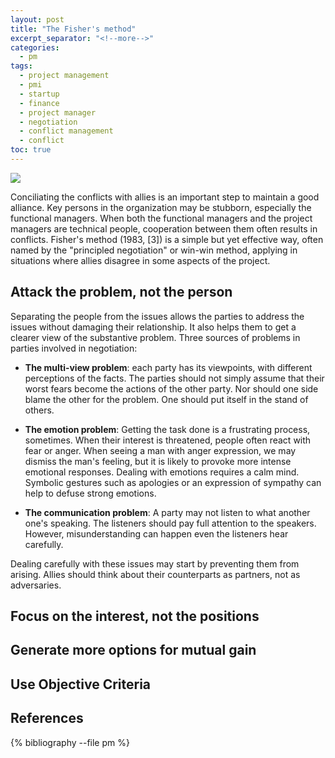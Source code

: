 ```yaml
---
layout: post
title: "The Fisher's method"
excerpt_separator: "<!--more-->"
categories:
  - pm
tags:
  - project management
  - pmi
  - startup
  - finance
  - project manager
  - negotiation
  - conflict management
  - conflict
toc: true
---
```

[![](https://upload.wikimedia.org/wikipedia/commons/thumb/7/77/Balance_%2859389090%29.jpeg/800px-Balance_%2859389090%29.jpeg)](https://vi.wikipedia.org/wiki/T%E1%BA%ADp_tin:Balance_(59389090).jpeg)

Conciliating the conflicts with allies is an important step to maintain a good alliance.
Key persons in the organization may be stubborn, especially the functional managers.
When both the functional managers and the project managers are technical people, cooperation between them often results in conflicts.
Fisher's method (1983, [3]) is a simple but yet effective way, often named by the "principled negotiation" or win-win method, applying in situations where allies disagree in some aspects of the project.

<!--more-->

## Attack the problem, not the person
Separating the people from the issues allows the parties to address the issues without damaging their relationship. 
It also helps them to get a clearer view of the substantive problem.
Three sources of problems in parties involved in negotiation:

* **The multi-view problem**: each party has its viewpoints, with different perceptions of the facts.
The parties should not simply assume that their worst fears become the actions of the other party.
Nor should one side blame the other for the problem.
One should put itself in the stand of others.

* **The emotion problem**: Getting the task done is a frustrating process, sometimes.
When their interest is threatened, people often react with fear or anger.
When seeing a man with anger expression, we may dismiss the man's feeling, but it is likely to provoke more intense emotional responses.
Dealing with emotions requires a calm mind.
Symbolic gestures such as apologies or an expression of sympathy can help to defuse strong emotions.


* **The communication problem**: A party may not listen to what another one's speaking.
The listeners should pay full attention to the speakers.
However, misunderstanding can happen even the listeners hear carefully.

Dealing carefully with these issues may start by preventing them from arising.
Allies should think about their counterparts as partners, not as adversaries.


## Focus on the interest, not the positions

## Generate more options for mutual gain

## Use Objective Criteria

## References

{% bibliography --file pm %}